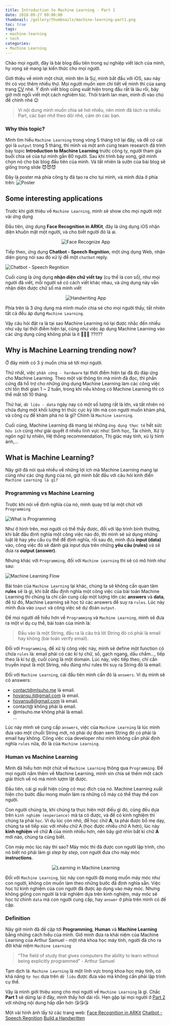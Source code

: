 ```yaml
---
title: Introduction to Machine Learning - Part 1
date: 2018-09-27 09:00:00
thumbnail: /gallery/thumbnails/machine-learning-part1.png
toc: true
tags:
- machine-learning
- tech
categories:
- Machine Learning
---
```


Chào mọi người, đây là bài blog đầu tiên trong sự nghiệp viết lách của mình, hy vọng sẽ mang lại kiến thức cho mọi người.

Giới thiệu về mình một chút, mình tên là Sự, mình bắt đầu với iOS, sau này thì có vọc thêm nhiều thứ. Mọi người muốn xem chi tiết về mình thì của sang trang [CV][CV] nhé. Ý định viết blog cũng xuất hiện trong đầu rất là lâu rồi, bây giờ mới ngồi viết một cách nghiêm túc. Thôi tránh lan man, mình đi vào chủ đề chính nhé 😉

<!-- more -->

> Vì nội dung mình muốn chia sẻ hơi nhiều, nên mình đã tách ra nhiều Part, các bạn nhớ theo dõi nhé, cảm ơn các bạn.

### Why this topic?

Mình tìm hiểu `Machine Learning` trong vòng 5 tháng trở lại đây, và để có cái gọi là `output` trong 5 tháng, thì mình và một anh cùng team research đã trình bày topic **Introduction to Machine Learning** trước công ty, người tham gia buổi chia sẻ của tụi mình gần 80 người. Sau khi trình bày xong, giờ mình chọn nó cho bài blog đầu tiên của mình. Và tất nhiên là sườn của bài blog sẽ giống trong slide 😈😈😈

Đây là poster mà phía công ty đã tạo ra cho tụi mình, và mình đứa ở phía trên:
![Poster]

## Some interesting applications

Trước khi giới thiệu về `Machine Learning`, mình sẽ show cho mọi người một vài ứng dụng

Đầu tiên, ứng dụng **Face Recognition in ARKit**, đây là ứng dụng iOS nhận diện khuôn mặt một người, và cho biết người đó là ai.

<p align='center'>
  <img src="/gallery/machine-learning/Image2.gif" alt="Face Recognize App">
</p>

Tiếp theo, ứng dụng **Chatbot - Speech Regnition**, một ứng dụng Web, nhận diện giọng nói sau đó xử lý để một `chatbot` reply.

![Chatbot - Speech Regnition]

Cuối cùng là ứng dụng **nhận diện chữ viết tay** (cụ thể là con số), như mọi người đã viết, mỗi người sẽ có cách viết khác nhau, và ứng dụng này vẫn nhận diện được chữ số mà mình viết

<p align='center'>
  <img src="/gallery/machine-learning/Image4.gif" alt="Handwriting App">
</p>

Phía trên là 3 ứng dụng mà mình muốn chia sẻ cho mọi người thấy, tất nhiên tất cả đều áp dụng `Machine Learning`. 

Vậy câu hỏi đặt ra là tại sao Machine Learning nó lại được nhắc đến nhiều như vậy tại thời điểm hiện tại, cũng như việc áp dụng Machine Learning vào các ứng dụng cũng không phải là ít 🤔🤔🤔 ??!!??

## Why is Machine Learning trending now?

Ở đây mình có 3 ý muốn chia sẻ tới mọi người.

Thứ nhất, việc `phần cứng - hardware` tại thời điểm hiện tại đã đủ đáp ứng cho Machine Learning. Theo một vài thông tin mà mình đã đọc, thì phần cứng đã hỗ trợ cho những ứng dụng Machine Learning làm các công việc chỉ tốn thời gian 1 ~ 2 tuần, trong khi nếu không có Machine Learning thì có thể mất tới 10 tháng.

Thứ hai, `dữ liệu - data` ngày nay có một số lượng rất là lớn, và tất nhiên nó chứa đựng một khối lượng tri thức cực kỳ lớn mà con người muốn khám phá, và công cụ để khám phá nó là gì? Chính là `Machine Learning`.

Cuối cùng, Machine Learning đã mang lại những `ứng dụng thực tế` hết sức `hữu ích` cũng như giải quyết ở nhiều lĩnh vực như: Sinh học, Tài chính, Xử lý ngôn ngữ tự nhiên, Hệ thống recommendation, Thị giác máy tính, xủ lý hình ảnh,...

## What is Machine Learning?

Nãy giờ đã nói quá nhiều về những lợi ích mà Machine Learning mang lại cũng như các ứng dụng của nó, giờ mình bắt đầu với câu hỏi kinh điển `Machine Learning là gì?`

### Programming vs Machine Learning

Trước khi nói về định nghĩa của nó, mình quay trở lại một chút với `Programming`

![What is Programming]

Như ở hình trên, mọi người có thể thấy được, đối với lập trình bình thường, khi bắt đầu định nghĩa một công việc nào đó, thì mình sẽ sử dụng những luật lệ hay yêu cầu cụ thể để định nghĩa, rồi sau đó, mình đưa **input (data)** vào, công việc đó sẽ đánh giá input dựa trên những **yêu cầu (rules)** và sẽ đưa ra **output (answer)**.

Nhưng khác với `Programming`, đối với `Machine Learning` thì sẽ có mô hình như sau:

![Machine Learning Flow]

Bài toán của `Machine Learning` lại khác, chúng ta sẽ không cần quan tâm **rules** sẽ là gì, khi bắt đầu định nghĩa một công việc của bài toán Machine Learning thì chúng ta chỉ cần cung cấp một lượng lớn các **answers** và **data**, để từ đó, Machine Learning sẽ học từ các answers để suy ra `rules`. Lúc này mình đưa vào `input` và công việc sẽ dự đoán `output`.

Để mọi người dễ hiểu hơn về `Programming` và `Machine Learning`, mình sẽ đưa ra một ví dụ cụ thể, bài toán của mình là:
> Đầu vào là một String, đầu ra là câu trả lời String đó có phải là email hay không (bài toán verify email).

Đối với `Programming`, để xử lý công việc này, mình sẽ define một function có chứa `rules` là: email phải có các kí tự chữ, số, gạch ngang, dấu chấm..., tiếp theo là kí tự @, cuối cùng là một domain. Lúc này, việc tiếp theo, chỉ cần truyền input là một String, nếu đúng như rules thì suy ra String đó là email.

Đối với `Machine Learning`, cái đầu tiên mình cần đó là `answers`. Ví dụ mình sẽ có answers:
- contact@mlsuho.me là email.
- hovansu.it@gmail.com là email.
- hovansu8@gmail.com là email.
- contact@ không phải là email.
- @mlsuho.me không phải là email.<br>
...

Lúc này mình sẽ cung cấp `answers`, việc của `Machine Learning` là lúc mình đưa vào một chuỗi String mới, nó phải dự đoán xem String đó có phải là email hay không. Công việc của developer như mình không cần phải định nghĩa `rules` nữa, đó là của `Machine Learning`.

### Human vs Machine Learning

Mình đã hiểu hơn một chút về `Machine Learning` thông qua `Programming`. Để mọi người nắm thêm về Machine Learning, mình xin chia sẻ thêm một cách giải thích về nó mà mình lượm lặt được.

Đầu tiên, cái gì xuất hiện cũng có mục đích của nó. Machine Learning xuất hiện cho bước đầu mong muốn làm ra những cỗ máy có thể thay thế con người.

Con người chúng ta, khi chúng ta thực hiện một điều gì đó, cũng đều dựa trên `kinh nghiệm (experience)` mà ta có được, và để có kinh nghiệm thì chúng ta phải `học`. Ví dụ lúc còn nhỏ, để học chữ **A**, ta phải được bố mẹ dạy, chúng ta sẽ tiếp xúc với nhiều chữ A (học được nhiều chữ A hơn), lúc này **kinh nghiệm** về chữ **A** của mình nhiều hơn, nên bây giờ nhìn bất kì chữ **A** mới nào, chúng ta cũng biết.

Còn máy móc lúc này thì sao? Máy móc thì đã được con người lập trình, cho nó biết nó phải làm gì *step by step*, con người đưa cho máy móc **instructions**.

<p align='center'>
  <img src="/gallery/machine-learning/Image7.png" alt="Learning in Machine Learning">
</p>

Đối với `Machine Learning`, lúc này con người đã mong muốn máy móc như con người, không còn muốn làm theo những bước đã định nghĩa sẵn. Việc học từ kinh nghiệm của con người đã được áp dụng vào máy móc. Nhưng không giống con người là trải nghiệm dựa trên kinh nghiệm, máy móc sẽ học từ chính `data` mà con người cung cấp, hay `answer` ở phía trên mình có đề cập.

### Definition

Nãy giờ mình đã đề cập tới **Programming**, **Human** và **Machine Learning** bằng những cách hiểu của mình. Giờ mình đưa ra khái niệm của Machine Learning của Arthur Samuel - một nhà khoa học máy tính, người đã cho ra đời khái niệm `Machine Learning`

> “The field of study that gives computers the ability to learn without being explicitly programmed” - Arthur Samuel 

Tạm dịch là: `Machine Learning` là một lĩnh vực trong khoa học máy tính, có khả năng `tự học` dựa trên `dữ liệu` được đưa vào mà không cần phải lập trình cụ thể.

Vậy là mình giới thiệu xong cho mọi người về `Machine Learning` là gì. Chắc **Part 1** sẽ dừng lại ở đây, mình thấy hơi dài rồi. Hẹn gặp lại mọi người ở [Part 2] với những nội dung hấp dẫn hơn 😘😘😘

Một vài hình ảnh lấy từ các trang web:
[Face Recognition in ARKit]
[Chatbot - Speech Regnition]
[Build a Handwritten]

[CV]: https://cv.suho.dev
[Poster]: /gallery/machine-learning/Image1.png
[Chatbot - Speech Regnition]: /gallery/machine-learning/Image3.gif
[What is Programming]: /gallery/machine-learning/Image5.png
[Machine Learning Flow]: /gallery/machine-learning/Image6.png
[Face Recognition in ARKit]: https://github.com/NovaTecConsulting/FaceRecognition-in-ARKit
[Chatbot - Speech Regnition]: https://www.smashingmagazine.com/2017/08/ai-chatbot-web-speech-api-node-js/
[Build a Handwritten]: https://medium.com/@cafielo/build-a-handwritten-digit-recognition-model-with-keras-b8733274574c
[Part 2]: /Machine-Learning/introduction-to-machine-learning-part-2/